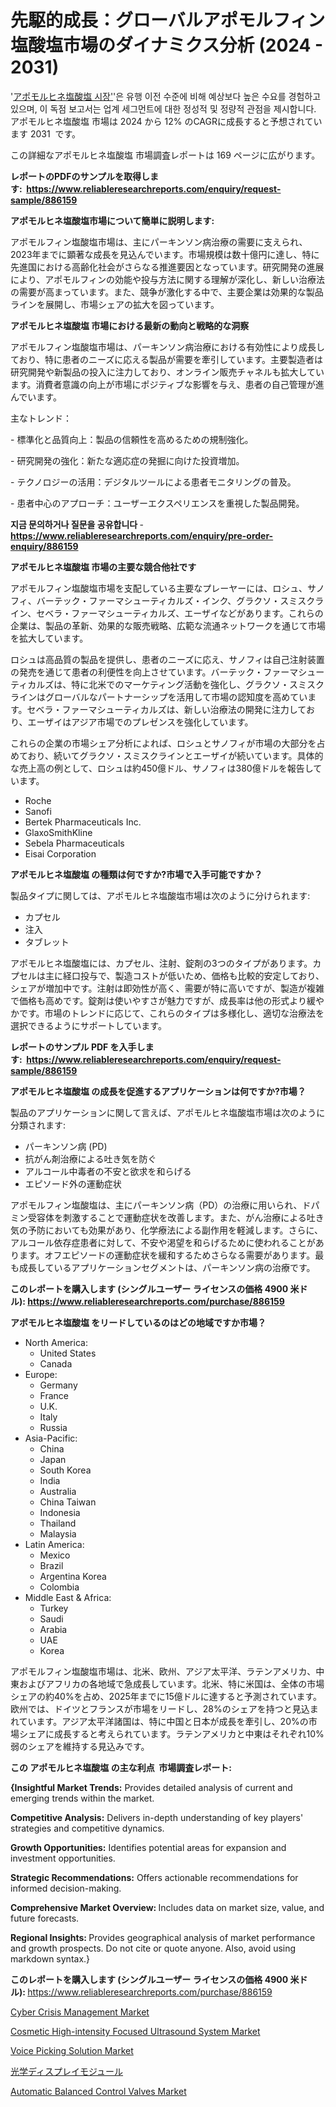 <p><h1>先駆的成長：グローバルアポモルフィン塩酸塩市場のダイナミクス分析 (2024 - 2031)</h1></p><p>'<a href="https://www.reliableresearchreports.com/apomorphine-hydrochloride-r886159?utm_campaign=110&utm_medium=36&utm_source=Github&utm_content=ia&utm_term=12112024&utm_id=apomorphine-hydrochloride">アポモルヒネ塩酸塩 시장'</a>'은 유행 이전 수준에 비해 예상보다 높은 수요를 경험하고 있으며, 이 독점 보고서는 업계 세그먼트에 대한 정성적 및 정량적 관점을 제시합니다. アポモルヒネ塩酸塩 市場は 2024 から 12% のCAGRに成長すると予想されています 2031&nbsp; です。</p>
<p>この詳細なアポモルヒネ塩酸塩 市場調査レポートは 169 ページに広がります。</p>
<p><strong>レポートのPDFのサンプルを取得します</strong><strong>:&nbsp;&nbsp;<a href="https://www.reliableresearchreports.com/enquiry/request-sample/886159?utm_campaign=110&utm_medium=36&utm_source=Github&utm_content=ia&utm_term=12112024&utm_id=apomorphine-hydrochloride">https://www.reliableresearchreports.com/enquiry/request-sample/886159</a></strong></p>
<p><strong>アポモルヒネ塩酸塩市場について簡単に説明します:</strong></p>
<p><p>アポモルフィン塩酸塩市場は、主にパーキンソン病治療の需要に支えられ、2023年までに顕著な成長を見込んでいます。市場規模は数十億円に達し、特に先進国における高齢化社会がさらなる推進要因となっています。研究開発の進展により、アポモルフィンの効能や投与方法に関する理解が深化し、新しい治療法の需要が高まっています。また、競争が激化する中で、主要企業は効果的な製品ラインを展開し、市場シェアの拡大を図っています。</p></p>
<p><strong>アポモルヒネ塩酸塩 市場における最新の動向と戦略的な洞察</strong></p>
<p><p>アポモルフィン塩酸塩市場は、パーキンソン病治療における有効性により成長しており、特に患者のニーズに応える製品が需要を牽引しています。主要製造者は研究開発や新製品の投入に注力しており、オンライン販売チャネルも拡大しています。消費者意識の向上が市場にポジティブな影響を与え、患者の自己管理が進んでいます。</p><p>主なトレンド：</p><p>- 標準化と品質向上：製品の信頼性を高めるための規制強化。</p><p>- 研究開発の強化：新たな適応症の発掘に向けた投資増加。</p><p>- テクノロジーの活用：デジタルツールによる患者モニタリングの普及。</p><p>- 患者中心のアプローチ：ユーザーエクスペリエンスを重視した製品開発。</p></p>
<p><strong>지금 문의하거나 질문을 공유합니다</strong><strong>&nbsp;</strong>-<strong><a href="https://www.reliableresearchreports.com/enquiry/pre-order-enquiry/886159?utm_campaign=110&utm_medium=36&utm_source=Github&utm_content=ia&utm_term=12112024&utm_id=apomorphine-hydrochloride">https://www.reliableresearchreports.com/enquiry/pre-order-enquiry/886159</a></strong></p>
<p><strong>アポモルヒネ塩酸塩 市場の主要な競合他社です</strong></p>
<p><p>アポモルフィン塩酸塩市場を支配している主要なプレーヤーには、ロシュ、サノフィ、バーテック・ファーマシューティカルズ・インク、グラクソ・スミスクライン、セベラ・ファーマシューティカルズ、エーザイなどがあります。これらの企業は、製品の革新、効果的な販売戦略、広範な流通ネットワークを通じて市場を拡大しています。</p><p>ロシュは高品質の製品を提供し、患者のニーズに応え、サノフィは自己注射装置の発売を通じて患者の利便性を向上させています。バーテック・ファーマシューティカルズは、特に北米でのマーケティング活動を強化し、グラクソ・スミスクラインはグローバルなパートナーシップを活用して市場の認知度を高めています。セベラ・ファーマシューティカルズは、新しい治療法の開発に注力しており、エーザイはアジア市場でのプレゼンスを強化しています。</p><p>これらの企業の市場シェア分析によれば、ロシュとサノフィが市場の大部分を占めており、続いてグラクソ・スミスクラインとエーザイが続いています。具体的な売上高の例として、ロシュは約450億ドル、サノフィは380億ドルを報告しています。</p></p>
<p><ul><li>Roche</li><li>Sanofi</li><li>Bertek Pharmaceuticals Inc.</li><li>GlaxoSmithKline</li><li>Sebela Pharmaceuticals</li><li>Eisai Corporation</li></ul></p>
<p><strong>アポモルヒネ塩酸塩 の種類は何ですか?市場で入手可能ですか？</strong></p>
<p>製品タイプに関しては、アポモルヒネ塩酸塩市場は次のように分けられます:</p>
<p><ul><li>カプセル</li><li>注入</li><li>タブレット</li></ul></p>
<p><p>アポモルヒネ塩酸塩には、カプセル、注射、錠剤の3つのタイプがあります。カプセルは主に経口投与で、製造コストが低いため、価格も比較的安定しており、シェアが増加中です。注射は即効性が高く、需要が特に高いですが、製造が複雑で価格も高めです。錠剤は使いやすさが魅力ですが、成長率は他の形式より緩やかです。市場のトレンドに応じて、これらのタイプは多様化し、適切な治療法を選択できるようにサポートしています。</p></p>
<p><strong>レポートのサンプル PDF を入手します:&nbsp;</strong><strong>&nbsp;<a href="https://www.reliableresearchreports.com/enquiry/request-sample/886159?utm_campaign=110&utm_medium=36&utm_source=Github&utm_content=ia&utm_term=12112024&utm_id=apomorphine-hydrochloride">https://www.reliableresearchreports.com/enquiry/request-sample/886159</a></strong></p>
<p><strong>アポモルヒネ塩酸塩 の成長を促進するアプリケーションは何ですか?市場？</strong></p>
<p>製品のアプリケーションに関して言えば、アポモルヒネ塩酸塩市場は次のように分類されます:</p>
<p><ul><li>パーキンソン病 (PD)</li><li>抗がん剤治療による吐き気を防ぐ</li><li>アルコール中毒者の不安と欲求を和らげる</li><li>エピソード外の運動症状</li></ul></p>
<p><p>アポモルフィン塩酸塩は、主にパーキンソン病（PD）の治療に用いられ、ドパミン受容体を刺激することで運動症状を改善します。また、がん治療による吐き気の予防においても効果があり、化学療法による副作用を軽減します。さらに、アルコール依存症患者に対して、不安や渇望を和らげるために使われることがあります。オフエピソードの運動症状を緩和するためさらなる需要があります。最も成長しているアプリケーションセグメントは、パーキンソン病の治療です。</p></p>
<p><strong>このレポートを購入します (シングルユーザー ライセンスの価格 4900 米ドル):</strong><strong>&nbsp;<a href="https://www.reliableresearchreports.com/purchase/886159?utm_campaign=110&utm_medium=36&utm_source=Github&utm_content=ia&utm_term=12112024&utm_id=apomorphine-hydrochloride">https://www.reliableresearchreports.com/purchase/886159</a></strong></p>
<p><strong>アポモルヒネ塩酸塩 をリードしているのはどの地域ですか市場？</strong></p>
<p><ul>
    <li>
        North America:
        <ul>
            <li>United States</li>
            <li>Canada</li>
        </ul>
    </li>
    <li>
        Europe:
        <ul>
            <li>Germany</li>
            <li>France</li>
            <li>U.K.</li>
            <li>Italy</li>
            <li>Russia</li>
        </ul>
    </li>
    <li>
        Asia-Pacific:
        <ul>
            <li>China</li>
            <li>Japan</li>
            <li>South Korea</li>
            <li>India</li>
            <li>Australia</li>
            <li>China Taiwan</li>
            <li>Indonesia</li>
            <li>Thailand</li>
            <li>Malaysia</li>
        </ul>
    </li>
    <li>
        Latin America:
        <ul>
            <li>Mexico</li>
            <li>Brazil</li>
            <li>Argentina Korea</li>
            <li>Colombia</li>
        </ul>
    </li>
    <li>
        Middle East & Africa:
        <ul>
            <li>Turkey</li>
            <li>Saudi</li>
            <li>Arabia</li>
            <li>UAE</li>
            <li>Korea</li>
        </ul>
    </li>
    </ul></p>
<p><p>アポモルフィン塩酸塩市場は、北米、欧州、アジア太平洋、ラテンアメリカ、中東およびアフリカの各地域で急成長しています。北米、特に米国は、全体の市場シェアの約40%を占め、2025年までに15億ドルに達すると予測されています。欧州では、ドイツとフランスが市場をリードし、28%のシェアを持つと見込まれています。アジア太平洋諸国は、特に中国と日本が成長を牽引し、20%の市場シェアに成長すると考えられています。ラテンアメリカと中東はそれぞれ10%弱のシェアを維持する見込みです。</p></p>
<p><strong>この アポモルヒネ塩酸塩 の主な利点&nbsp; 市場調査レポート:</strong></p>
<p><strong>{Insightful Market Trends:</strong> Provides detailed analysis of current and emerging trends within the market.</p>
<p><strong>Competitive Analysis:</strong> Delivers in-depth understanding of key players' strategies and competitive dynamics.</p>
<p><strong>Growth Opportunities:</strong> Identifies potential areas for expansion and investment opportunities.</p>
<p><strong>Strategic Recommendations:</strong> Offers actionable recommendations for informed decision-making.</p>
<p><strong>Comprehensive Market Overview: </strong>Includes data on market size, value, and future forecasts.</p>
<p><strong>Regional Insights: </strong>Provides geographical analysis of market performance and growth prospects. Do not cite or quote anyone. Also, avoid using markdown syntax.}</p>
<p><strong>このレポートを購入します (シングルユーザー ライセンスの価格 4900 米ドル):&nbsp;</strong><a href="https://www.reliableresearchreports.com/purchase/886159?utm_campaign=110&utm_medium=36&utm_source=Github&utm_content=ia&utm_term=12112024&utm_id=apomorphine-hydrochloride">https://www.reliableresearchreports.com/purchase/886159</a></p>
<p><p><a href="https://issuu.com/reportprime-2/docs/cyber-crisis-management-market-size_ea174ea594dfb2?utm_campaign=110&utm_medium=36&utm_source=Github&utm_content=ia&utm_term=12112024&utm_id=apomorphine-hydrochloride">Cyber Crisis Management Market</a></p><p><a href="https://www.linkedin.com/pulse/future-trends-global-cosmetic-high-intensity-focused-ultrasound-cyprf?utm_campaign=110&utm_medium=36&utm_source=Github&utm_content=ia&utm_term=12112024&utm_id=apomorphine-hydrochloride">Cosmetic High-intensity Focused Ultrasound System Market</a></p><p><a href="https://issuu.com/reportprime-2/docs/voice-picking-solution-market-size-_2ea93176ceed03?utm_campaign=110&utm_medium=36&utm_source=Github&utm_content=ia&utm_term=12112024&utm_id=apomorphine-hydrochloride">Voice Picking Solution Market</a></p><p><a href="https://github.com/lababdou/Market-Research-Report-List-6/blob/main/315689223562.md?utm_campaign=110&utm_medium=36&utm_source=Github&utm_content=ia&utm_term=12112024&utm_id=apomorphine-hydrochloride">光学ディスプレイモジュール</a></p><p><a href="https://www.linkedin.com/pulse/automatic-balanced-control-valves-market-global-insights-regional-katqf?utm_campaign=110&utm_medium=36&utm_source=Github&utm_content=ia&utm_term=12112024&utm_id=apomorphine-hydrochloride">Automatic Balanced Control Valves Market</a></p></p>
<p>&nbsp;</p>